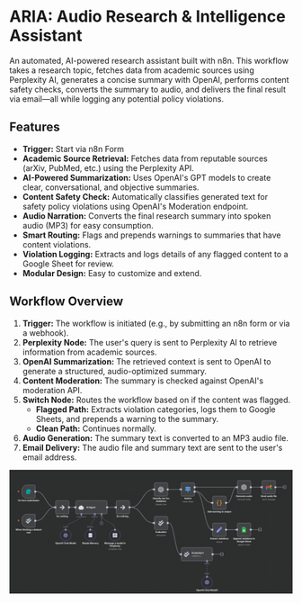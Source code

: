 # ARIA: Audio Research & Intelligence Assistant

An automated, AI-powered research assistant built with n8n. This workflow takes a research topic, fetches data from academic sources using Perplexity AI, generates a concise summary with OpenAI, performs content safety checks, converts the summary to audio, and delivers the final result via email—all while logging any potential policy violations.

## Features

*   **Trigger:** Start via n8n Form
*   **Academic Source Retrieval:** Fetches data from reputable sources (arXiv, PubMed, etc.) using the Perplexity API.
*   **AI-Powered Summarization:** Uses OpenAI's GPT models to create clear, conversational, and objective summaries.
*   **Content Safety Check:** Automatically classifies generated text for safety policy violations using OpenAI's Moderation endpoint.
*   **Audio Narration:** Converts the final research summary into spoken audio (MP3) for easy consumption.
*   **Smart Routing:** Flags and prepends warnings to summaries that have content violations.
*   **Violation Logging:** Extracts and logs details of any flagged content to a Google Sheet for review.
*   **Modular Design:** Easy to customize and extend.

## Workflow Overview

1.  **Trigger:** The workflow is initiated (e.g., by submitting an n8n form or via a webhook).
2.  **Perplexity Node:** The user's query is sent to Perplexity AI to retrieve information from academic sources.
3.  **OpenAI Summarization:** The retrieved context is sent to OpenAI to generate a structured, audio-optimized summary.
4.  **Content Moderation:** The summary is checked against OpenAI's moderation API.
5.  **Switch Node:** Routes the workflow based on if the content was flagged.
    *   **Flagged Path:** Extracts violation categories, logs them to Google Sheets, and prepends a warning to the summary.
    *   **Clean Path:** Continues normally.
6.  **Audio Generation:** The summary text is converted to an MP3 audio file.
7.  **Email Delivery:** The audio file and summary text are sent to the user's email address.
   
![n8n Workflow Diagram](./images/workflow-diagram.png) 
